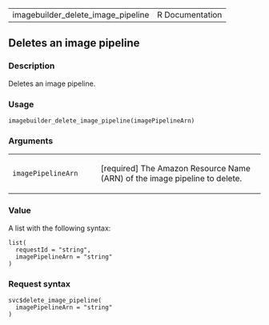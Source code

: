 <table style="width: 100%;">
<tbody>
<tr class="odd">
<td>imagebuilder_delete_image_pipeline</td>
<td style="text-align: right;">R Documentation</td>
</tr>
</tbody>
</table>

## Deletes an image pipeline

### Description

Deletes an image pipeline.

### Usage

    imagebuilder_delete_image_pipeline(imagePipelineArn)

### Arguments

<table>
<colgroup>
<col style="width: 35%" />
<col style="width: 65%" />
</colgroup>
<tbody>
<tr class="odd">
<td><code
id="imagebuilder_delete_image_pipeline_:_imagePipelineArn">imagePipelineArn</code></td>
<td><p>[required] The Amazon Resource Name (ARN) of the image pipeline
to delete.</p></td>
</tr>
</tbody>
</table>

### Value

A list with the following syntax:

    list(
      requestId = "string",
      imagePipelineArn = "string"
    )

### Request syntax

    svc$delete_image_pipeline(
      imagePipelineArn = "string"
    )
